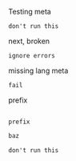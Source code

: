 Testing meta

```fail skip foo
don't run this
```

next, broken

```fail ignore-errors foo
ignore errors
```

missing lang meta

```fail
fail
```

prefix

```echo prefix

```

```echo prefix
prefix
```

```meta bar
baz
```

```meta
don't run this
```
